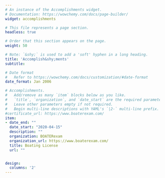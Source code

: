 ```yaml
---
# An instance of the Accomplishments widget.
# Documentation: https://wowchemy.com/docs/page-builder/
widget: accomplishments

# This file represents a page section.
headless: true

# Order that this section appears on the page.
weight: 50

# Note: `&shy;` is used to add a 'soft' hyphen in a long heading.
title: 'Accomplish&shy;ments'
subtitle:

# Date format
#   Refer to https://wowchemy.com/docs/customization/#date-format
date_format: Jan 2006

# Accomplishments.
#   Add/remove as many `item` blocks below as you like.
#   `title`, `organization`, and `date_start` are the required parameters.
#   Leave other parameters empty if not required.
#   Begin multi-line descriptions with YAML's `|2-` multi-line prefix.
#certificate_url: https://www.boaterexam.com/
item:
- date_end: ""
  date_start: "2020-04-15"
  description: ""
  organization: BOATERexam
  organization_url: https://www.boaterexam.com/
  title: Boating License
  url: ""


design:
  columns: '2' 
---
```

